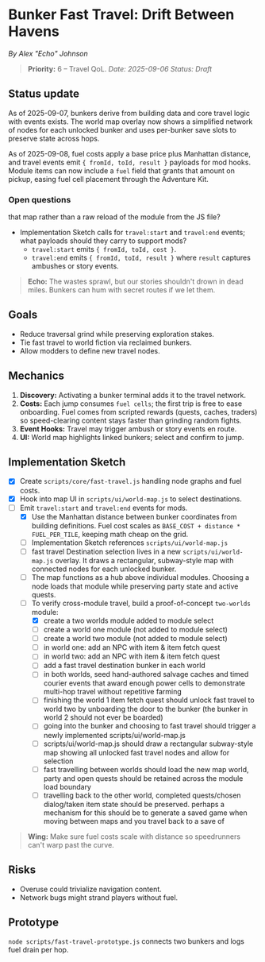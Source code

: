 # Bunker Fast Travel: Drift Between Havens

*By Alex "Echo" Johnson*
> **Priority:** 6 – Travel QoL.
*Date: 2025-09-06*
*Status: Draft*

## Status update
As of 2025-09-07, bunkers derive from building data and core travel logic with events exists. The world map overlay now shows a simplified network of nodes for each unlocked bunker and uses per-bunker save slots to preserve state across hops.

As of 2025-09-08, fuel costs apply a base price plus Manhattan distance, and travel events emit `{ fromId, toId, result }` payloads for mod hooks.
Module items can now include a `fuel` field that grants that amount on pickup, easing fuel cell placement through the Adventure Kit.

### Open questions
that map rather than a raw reload of the module from the JS file?
- Implementation Sketch calls for `travel:start` and `travel:end` events; what payloads should they carry to support mods?
  - `travel:start` emits `{ fromId, toId, cost }`.
  - `travel:end` emits `{ fromId, toId, result }` where `result` captures ambushes or story events.

> **Echo:** The wastes sprawl, but our stories shouldn't drown in dead miles. Bunkers can hum with secret routes if we let them.

## Goals
- Reduce traversal grind while preserving exploration stakes.
- Tie fast travel to world fiction via reclaimed bunkers.
- Allow modders to define new travel nodes.

## Mechanics
1. **Discovery:** Activating a bunker terminal adds it to the travel network.
2. **Costs:** Each jump consumes `fuel cells`; the first trip is free to ease onboarding. Fuel comes from scripted rewards (quests, caches, traders) so speed-clearing content stays faster than grinding random fights.
3. **Event Hooks:** Travel may trigger ambush or story events en route.
4. **UI:** World map highlights linked bunkers; select and confirm to jump.

## Implementation Sketch
- [x] Create `scripts/core/fast-travel.js` handling node graphs and fuel costs.
- [x] Hook into map UI in `scripts/ui/world-map.js` to select destinations.
- [ ] Emit `travel:start` and `travel:end` events for mods.
  - [x] Use the Manhattan distance between bunker coordinates from building definitions. Fuel cost scales as `BASE_COST + distance * FUEL_PER_TILE`, keeping math cheap on the grid.
  - [ ] Implementation Sketch references `scripts/ui/world-map.js`
  - [ ] fast travel Destination selection lives in a new `scripts/ui/world-map.js` overlay. It draws a rectangular, subway-style map with connected nodes for each unlocked bunker.
  - [ ] The map functions as a hub above individual modules. Choosing a node loads that module while preserving party state and active quests.
  - [ ] To verify cross-module travel, build a proof-of-concept `two-worlds` module:
    - [x] create a two worlds module added to module select
    - [ ] create a world one module (not added to module select)
    - [ ] create a world two module (not added to module select)
    - [ ] in world one: add an NPC with item & item fetch quest
    - [ ] in world two: add an NPC with item & item fetch quest
    - [ ] add a fast travel destination bunker in each world
    - [ ] in both worlds, seed hand-authored salvage caches and timed courier events that award enough power cells to demonstrate multi-hop travel without repetitive farming
    - [ ] finishing the world 1 item fetch quest should unlock fast travel to world two by unboarding the door to the bunker (the bunker in world 2 should not ever be boarded)
    - [ ] going into the bunker and choosing to fast travel should trigger a newly implemented scripts/ui/world-map.js
    - [ ] scripts/ui/world-map.js should draw a rectangular subway-style map showing all unlocked fast travel nodes and allow for selection
    - [ ] fast travelling between worlds should load the new map world, party and open quests should be retained across the module load boundary
    - [ ] travelling back to the other world, completed quests/chosen dialog/taken item state should be preserved. perhaps a mechanism for this should be to generate a saved game when moving between maps and you travel back to a save of 
> **Wing:** Make sure fuel costs scale with distance so speedrunners can't warp past the curve.

## Risks
- Overuse could trivialize navigation content.
- Network bugs might strand players without fuel.

## Prototype
`node scripts/fast-travel-prototype.js` connects two bunkers and logs fuel drain per hop.

